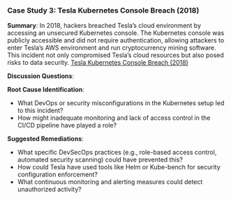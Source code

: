 
### Case Study 3: Tesla Kubernetes Console Breach (2018)

**Summary**: In 2018, hackers breached Tesla’s cloud environment by accessing an unsecured Kubernetes console. 
The Kubernetes console was publicly accessible and did not require authentication, allowing attackers to enter Tesla’s AWS environment and run cryptocurrency mining software. 
This incident not only compromised Tesla’s cloud resources but also posed risks to data security.
[Tesla Kubernetes Console Breach (2018)](https://www.trendmicro.com/vinfo/us/security/news/cybercrime-and-digital-threats/tesla-and-jenkins-servers-fall-victim-to-cryptominers)

**Discussion Questions**:

**Root Cause Identification**:

- What DevOps or security misconfigurations in the Kubernetes setup led to this incident?
- How might inadequate monitoring and lack of access control in the CI/CD pipeline have played a role?

**Suggested Remediations**:

- What specific DevSecOps practices (e.g., role-based access control, automated security scanning) could have prevented this?
- How could Tesla have used tools like Helm or Kube-bench for security configuration enforcement?
- What continuous monitoring and alerting measures could detect unauthorized activity?
